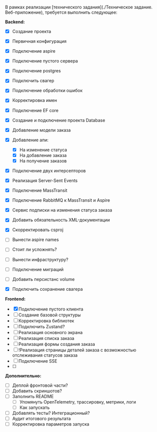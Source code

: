 В рамках реализации [технического задания](./Техническое задание. Веб-приложение), требуется выполнить следующее:

**Backend:**
- [x] Создание проекта
- [x] Первичная конфигурация
- [x] Подключение aspire
- [x] Подключение пустого сервера
- [x] Подключение postgres
- [x] Подключить свагер
- [x] Подключение обработки ошибок
- [x] Корректировка имен
- [x] Подключение EF core
- [x] Создание и подключение проекта Database
- [x] Добавление модели заказа 
- [x] Добавление апи:
	- [x] На изменение статуса
	- [x] На добавление заказа
	- [x] На получение заказов
- [x] Подключение двух интерсепторов
- [x] Реализация Server-Sent Events
- [x] Подключение MassTransit
- [x] Подключение RabbitMQ к MassTransit и Aspire
- [x] Сервис подписки на изменения статуса заказа
- [x] Добавить обязательность XML-документации
- [x] Скорректировать csproj
- [ ] Вынести aspire names
- [ ] Стоит ли усложнять?
- [ ] Вынести инфраструктуру?
- [ ] Подключение миграций
- [ ] Добавить персистанс volume
- [x] Подключить сохранение свагера


**Frontend:**
- [x] Подключение пустого клиента
- [ ] Создание базовой структуры
- [ ] Корректировка библиотек
- [ ] Подключить Zustand?
- [ ] Реализация основного экрана
- [ ] Реализация списка заказа
- [ ] Реализация формы создания заказа
- [ ] !Реализация страницы деталей заказа с возможностью отслеживания статусов заказа
- [ ] Подключение SSE
- [ ] 

**Дополнительно:**
- [ ] Деплой фронтовой части?
- [ ] Добавить скриншотов?
- [ ] Заполнить README
	- [ ] Упомянуть OpenTelemetry, трассировку, метрики, логи
	- [ ] Как запускать
- [ ] Добавлять тесты? Интеграционный?
- [ ] Аудит итогового результата
- [ ] Корректировка параметров запуска